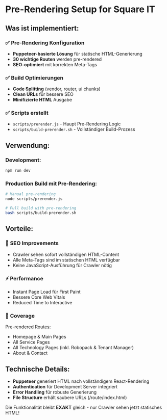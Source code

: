# Pre-Rendering Setup for Square IT

## Was ist implementiert:

### ✅ **Pre-Rendering Konfiguration**
- **Puppeteer-basierte Lösung** für statische HTML-Generierung
- **30 wichtige Routen** werden pre-rendered
- **SEO-optimiert** mit korrekten Meta-Tags

### ✅ **Build Optimierungen**
- **Code Splitting** (vendor, router, ui chunks)  
- **Clean URLs** für bessere SEO
- **Minifizierte HTML** Ausgabe

### ✅ **Scripts erstellt**
- `scripts/prerender.js` - Haupt Pre-Rendering Logic
- `scripts/build-prerender.sh` - Vollständiger Build-Prozess

## Verwendung:

### Development:
```bash
npm run dev
```

### Production Build mit Pre-Rendering:
```bash
# Manual pre-rendering
node scripts/prerender.js

# Full build with pre-rendering
bash scripts/build-prerender.sh
```

## Vorteile:

### 🚀 **SEO Improvements**
- Crawler sehen sofort vollständigen HTML-Content
- Alle Meta-Tags sind im statischen HTML verfügbar
- Keine JavaScript-Ausführung für Crawler nötig

### ⚡ **Performance**
- Instant Page Load für First Paint
- Bessere Core Web Vitals
- Reduced Time to Interactive

### 🎯 **Coverage**
Pre-rendered Routes:
- Homepage & Main Pages
- All Service Pages  
- All Technology Pages (inkl. Robopack & Tenant Manager)
- About & Contact

## Technische Details:

- **Puppeteer** generiert HTML nach vollständigem React-Rendering
- **Authentication** für Development Server integriert
- **Error Handling** für robuste Generierung
- **File Structure** erhält saubere URLs (/route/index.html)

Die Funktionalität bleibt **EXAKT** gleich - nur Crawler sehen jetzt statisches HTML!